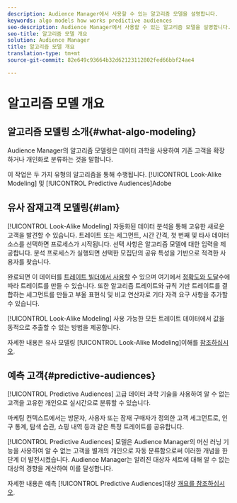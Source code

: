 ```yaml
---
description: Audience Manager에서 사용할 수 있는 알고리즘 모델을 설명합니다.
keywords: algo models how works predictive audiences
seo-description: Audience Manager에서 사용할 수 있는 알고리즘 모델을 설명합니다.
seo-title: 알고리즘 모델 개요
solution: Audience Manager
title: 알고리즘 모델 개요
translation-type: tm+mt
source-git-commit: 82e649c93664b32d62123112802fed66bbf24ae4

---
```



# 알고리즘 모델 개요

## 알고리즘 모델링 소개{#what-algo-modeling}

Audience Manager의 알고리즘 모델링은 데이터 과학을 사용하여 기존 고객을 확장하거나 개인화로 분류하는 것을 말합니다.

이 작업은 두 가지 유형의 알고리즘을 통해 수행됩니다. [!UICONTROL Look-Alike Modeling] 및 [!UICONTROL Predictive Audiences]Adobe

## 유사 잠재고객 모델링{#lam}

[!UICONTROL Look-Alike Modeling] 자동화된 데이터 분석을 통해 고유한 새로운 고객을 발견할 수 있습니다. 트레이트 또는 세그먼트, 시간 간격, 첫 번째 및 타사 데이터 소스를 선택하면 프로세스가 시작됩니다. 선택 사항은 알고리즘 모델에 대한 입력을 제공합니다. 분석 프로세스가 실행되면 선택한 모집단의 공유 특성을 기반으로 적격한 사용자를 찾습니다.

완료되면 이 데이터를 [트레이트 빌더에서 사용할](../../features/traits/about-trait-builder.md) 수 있으며 여기에서 [정확도와 도달](../../features/traits/trait-accuracy-reach.md)수에 따라 트레이트를 만들 수 있습니다. 또한 알고리즘 트레이트와 규칙 기반 트레이트를 결합하는 세그먼트를 만들고 부울 표현식 및 비교 연산자로 기타 자격 요구 사항을 추가할 수 있습니다.

[!UICONTROL Look-Alike Modeling] 사용 가능한 모든 트레이트 데이터에서 값을 동적으로 추출할 수 있는 방법을 제공합니다.

자세한 내용은 유사 모델링 [!UICONTROL Look-Alike Modeling]이해를 [참조하십시오](understanding-models.md).

## 예측 고객{#predictive-audiences}

[!UICONTROL Predictive Audiences] 고급 데이터 과학 기술을 사용하여 알 수 없는 고객을 고유한 개인으로 실시간으로 분류할 수 있습니다.

마케팅 컨텍스트에서는 방문자, 사용자 또는 잠재 구매자가 정의한 고객 세그먼트로, 인구 통계, 탐색 습관, 쇼핑 내역 등과 같은 특정 트레이트를 공유합니다.

[!UICONTROL Predictive Audiences] 모델은 Audience Manager의 머신 러닝 기능을 사용하여 알 수 없는 고객을 별개의 개인으로 자동 분류함으로써 이러한 개념을 한 단계 더 발전시켰습니다. Audience Manager는 알려진 대상자 세트에 대해 알 수 없는 대상의 경향을 계산하여 이를 달성합니다.

자세한 내용은 예측 [!UICONTROL Predictive Audiences]대상 [개요를 참조하십시오](predictive-audiences.md).
